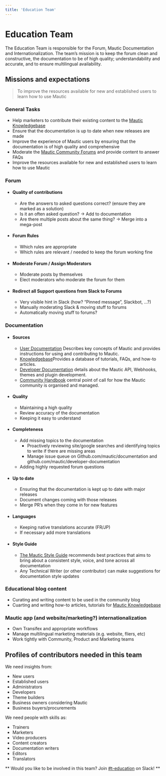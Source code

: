 ```yaml
---
title: 'Education Team'
---
```


# Education Team

The Education Team is responsible for the Forum, Mautic Documentation and Internationalization. The team’s mission is to keep the forum clean and constructive, the documentation to be of high quality; understandability and accurate, and to ensure multilingual availability.

## Missions and expectations

> To improve the resources available for new and established users to learn how to use Mautic

### General Tasks

  * Help marketers to contribute their existing content to the [Mautic Knowledgebase][Knowledgebase]
  * Ensure that the documentation is up to date when new releases are made
  * Improve the experience of Mautic users by ensuring that the documentation is of high quality and comprehensive
  * Moderate the [Mautic Community Forums][Mautic Community Forums] and provide content to answer FAQs
  * Improve the resources available for new and established users to learn how to use Mautic


### Forum

  * #### Quality of contributions

    * Are the answers to asked questions correct? (ensure they are marked as a solution)
    * Is it an often asked question? → Add to documentation
    * Are there multiple posts about the same thing? → Merge into a mega-post
  * #### Forum Rules

    * Which rules are appropriate
    * Which rules are relevant / needed to keep the forum working fine
  * #### Moderate Forum / Assign Moderators

    * Moderate posts by themselves
    * Elect moderators who moderate the forum for them
  * #### Redirect all Support questions from Slack to Forums

    * Very visible hint in Slack (how? “Pinned message”, Slackbot, …?)
    * Manually moderating Slack & moving stuff to forums
    * Automatically moving stuff to forums?
    


### Documentation
  
  * #### Sources
  
    * [User Documentation][User Documentation] Describes key concepts of Mautic and provides instructions for using and contributing to Mautic.
    * [Knowledgebase][Knowledgebase]Provides a database of tutorials, FAQs, and how-to articles.
    * [Developer Documentation][Developer Documentation] details about the Mautic API, Webhooks, themes and plugin development.
    * [Community Handbook][Community Handbook] central point of call for how the Mautic community is organised and managed.



  * #### Quality

    * Maintaining a high quality
    * Review accuracy of the documentation
    * Keeping it easy to understand
  * #### Completeness

    * Add missing topics to the documentation
      * Proactively reviewing site/google searches and identifying topics to write if there are missing areas
      * Manage issue queue on Github.com/mautic/documentation and github.com/mautic/developer-documentation
    * Adding highly requested forum questions
  * #### Up to date

    * Ensuring that the documentation is kept up to date with major releases
    * Document changes coming with those releases
    * Merge PR’s when they come in for new features
    
  * #### Languages

    * Keeping native translations accurate (FR/JP)
    * If necessary add more translations
    
   * #### Style Guide
   
     * [The Mautic Style Guide][The Mautic Style Guide] recommends best practices that aims to bring about a consistent style, voice, and tone across all documentation
     * Any Technical Writer (or other contributor) can make suggestions for documentation style updates
    
 ### Educational blog content

  * Curating and writing content to be used in the community blog
  * Cuarting and writing how-to articles, tutorials for [Mautic Knowledgebase][Knowledgebase]
  
 ### Mautic app (and website/marketing?) internationalization

  * Own Transifex and appropriate workflows
  * Manage multilingual marketing materials (e.g. website, fliers, etc)
  * Work tightly with Community, Product and Marketing teams

## Profiles of contributors needed in this team

We need insights from:

* New users
* Established users
* Administrators
* Developers
* Theme builders
* Business owners considering Mautic
* Business buyers/procurements

We need people with skills as:

* Trainers
* Marketers
* Video producers
* Content creators
* Documentation writers
* Editors
* Translators



** Would you like to be involved in this team? Join [#t-education][#t-education] on Slack! ** 



[User Documentation]: <https://docs.mautic.org/en>
[Knowledgebase]: <https://kb.mautic.org> 
[Developer Documentation]: <https://developer.mautic.org/>
[Community Handbook]:<https://contribute.mautic.org/> 
[Mautic Community Forums]:<https://forum.mautic.org>
[The Mautic Style Guide]:<https://docs.mautic.org/en/contributing/style-guide>
[#t-education]:<https://mautic.slack.com/archives/CQGQ0D4KU>
